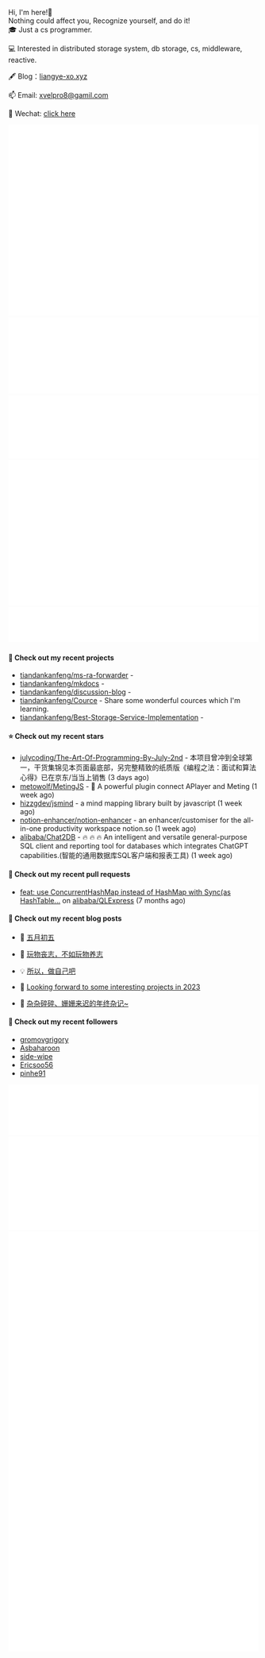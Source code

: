 Hi, I'm here!👋
<br>
Nothing could affect you, Recognize yourself, and do it!
<br>
🎓 Just a cs programmer.

💻 Interested in distributed storage system, db storage, cs, middleware, reactive.

🖋 Blog：[liangye-xo.xyz](https://liangye-xo.xyz)

📫 Email: [xvelpro8@gamil.com](mailto:xvelpro8@gamil.com)

💬 Wechat: [click here](https://tiandankanfeng.github.io/about/)



![Metrics](/github-metrics.svg)
![Metrics](/metrics.plugin.languages.details.svg)
![Metrics](/metrics.plugin.languages.recent.svg)
![Metrics](/metrics.plugin.stars.svg)
![Metrics](/metrics.plugin.topics.svg)
















#### 🌱 Check out my recent projects

- [tiandankanfeng/ms-ra-forwarder](https://github.com/tiandankanfeng/ms-ra-forwarder) - 
- [tiandankanfeng/mkdocs](https://github.com/tiandankanfeng/mkdocs) - 
- [tiandankanfeng/discussion-blog](https://github.com/tiandankanfeng/discussion-blog) - 
- [tiandankanfeng/Cource](https://github.com/tiandankanfeng/Cource) - Share some wonderful cources which I&#39;m learning.
- [tiandankanfeng/Best-Storage-Service-Implementation](https://github.com/tiandankanfeng/Best-Storage-Service-Implementation) - 

#### ⭐ Check out my recent stars

- [julycoding/The-Art-Of-Programming-By-July-2nd](https://github.com/julycoding/The-Art-Of-Programming-By-July-2nd) - 本项目曾冲到全球第一，干货集锦见本页面最底部，另完整精致的纸质版《编程之法：面试和算法心得》已在京东/当当上销售 (3 days ago)
- [metowolf/MetingJS](https://github.com/metowolf/MetingJS) - :cake: A powerful plugin connect APlayer and Meting (1 week ago)
- [hizzgdev/jsmind](https://github.com/hizzgdev/jsmind) - a mind mapping library built by javascript (1 week ago)
- [notion-enhancer/notion-enhancer](https://github.com/notion-enhancer/notion-enhancer) - an enhancer/customiser for the all-in-one productivity workspace notion.so (1 week ago)
- [alibaba/Chat2DB](https://github.com/alibaba/Chat2DB) - 🔥 🔥 🔥 An intelligent and versatile general-purpose SQL client and reporting tool for databases which integrates ChatGPT capabilities.(智能的通用数据库SQL客户端和报表工具) (1 week ago)

#### 🔨 Check out my recent pull requests

- [feat: use ConcurrentHashMap instead of HashMap with Sync(as HashTable…](https://github.com/alibaba/QLExpress/pull/221) on [alibaba/QLExpress](https://github.com/alibaba/QLExpress) (7 months ago)

#### 📜 Check out my recent blog posts

- 🦒 [五月初五](https://liangye-xo.xyz//article/life-article2) 

- 🐲 [玩物丧志，不如玩物养志](https://liangye-xo.xyz//article/life-article1) 

- 💡 [所以，做自己吧](https://liangye-xo.xyz/?p=919) 

- 👺 [Looking forward to some interesting projects in 2023](http://tiandankanfeng.github.io/2023/01/24/Looking-forward-to-some-interesting-projects-in-2023/) 

- 🚦 [杂杂碎碎、姗姗来迟的年终杂记~](https://liangye-xo.xyz/?p=910) 


#### 👯 Check out my recent followers

- [gromovgrigory](https://github.com/gromovgrigory)
- [Asbaharoon](https://github.com/Asbaharoon)
- [side-wipe](https://github.com/side-wipe)
- [Ericsoo56](https://github.com/Ericsoo56)
- [pinhe91](https://github.com/pinhe91)

![Metrics](/metrics.plugin.achievements.svg)
![Metrics](/metrics.plugin.anilist.characters.svg)
![Metrics](/metrics.plugin.anilist.svg)



